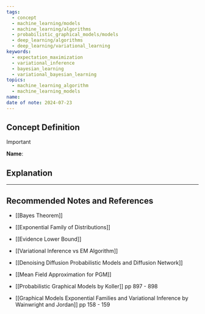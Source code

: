 ```yaml
---
tags:
  - concept
  - machine_learning/models
  - machine_learning/algorithms
  - probabilistic_graphical_models/models
  - deep_learning/algorithms
  - deep_learning/variational_learning
keywords:
  - expectation_maximization
  - variational_inference
  - bayesian_learning
  - variational_bayesian_learning
topics:
  - machine_learning_algorithm
  - machine_learning_models
name: 
date of note: 2024-07-23
---
```


## Concept Definition

>[!important]
>**Name**: 



## Explanation





-----------
##  Recommended Notes and References


- [[Bayes Theorem]]
- [[Exponential Family of Distributions]]
- [[Evidence Lower Bound]]
- [[Variational Inference vs EM Algorithm]]
- [[Denoising Diffusion Probabilistic Models and Diffusion Network]]


- [[Mean Field Approximation for PGM]]

- [[Probabilistic Graphical Models by Koller]] pp 897 - 898
- [[Graphical Models Exponential Families and Variational Inference by Wainwright and Jordan]] pp 158 - 159